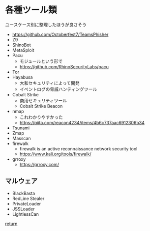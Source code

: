 # 各種ツール類

ユースケース別に整理したほうが良さそう

* https://github.com/Octoberfest7/TeamsPhisher
* Z9
* ShinoBot
* MetaSploit
* Pacu
  * モジュールという形で
  * https://github.com/RhinoSecurityLabs/pacu
* Tor
* Hayabusa
  * 大和セキュリティによって開発
  * イベントログの脅威ハンティングツール
* Cobalt Strike
  * 商用セキュリティツール
  * Cobalt Strike Beacon
* nmap
  * これわかりやすかった
  * https://qiita.com/reacon4234/items/4b6c737aac6912306b34
* Tsunami
* Zmap
* Masscan
* firewalk
  * firewalk is an active reconnaissance network security tool
  * https://www.kali.org/tools/firewalk/
* grroxy
  * https://grroxy.com/

## マルウェア

* BlackBasta
* RedLine Stealer
* PrivateLoader
* JSSLoader
* LightlessCan

[return](../README.md)

